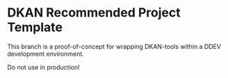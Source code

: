 # DKAN Recommended Project Template

This branch is a proof-of-concept for wrapping DKAN-tools within a DDEV
development environment.

Do not use in production!
